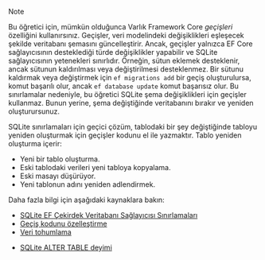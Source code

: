 
> [!NOTE]
> Bu öğretici için, mümkün olduğunca Varlık Framework Core *geçişleri* özelliğini kullanırsınız. Geçişler, veri modelindeki değişiklikleri eşleşecek şekilde veritabanı şemasını güncelleştirir. Ancak, geçişler yalnızca EF Core sağlayıcısının desteklediği türde değişiklikler yapabilir ve SQLite sağlayıcısının yetenekleri sınırlıdır. Örneğin, sütun eklemek desteklenir, ancak sütunun kaldırılması veya değiştirilmesi desteklenmez. Bir sütunu kaldırmak veya değiştirmek için `ef migrations add` bir geçiş oluşturulursa, komut başarılı olur, ancak `ef database update` komut başarısız olur. Bu sınırlamalar nedeniyle, bu öğretici SQLite şema değişiklikleri için geçişler kullanmaz. Bunun yerine, şema değiştiğinde veritabanını bırakır ve yeniden oluşturursunuz.
>
>SQLite sınırlamaları için geçici çözüm, tablodaki bir şey değiştiğinde tabloyu yeniden oluşturmak için geçişler kodunu el ile yazmaktır. Tablo yeniden oluşturma içerir:
>
>* Yeni bir tablo oluşturma.
>* Eski tablodaki verileri yeni tabloya kopyalama.
>* Eski masayı düşürüyor.
>* Yeni tablonun adını yeniden adlendirmek.
>
>Daha fazla bilgi için aşağıdaki kaynaklara bakın:
>
> * [SQLite EF Çekirdek Veritabanı Sağlayıcısı Sınırlamaları](/ef/core/providers/sqlite/limitations)
> * [Geçiş kodunu özelleştirme](/ef/core/managing-schemas/migrations/#customize-migration-code)
> * [Veri tohumlama](/ef/core/modeling/data-seeding)
  * [SQLite ALTER TABLE deyimi](https://sqlite.org/lang_altertable.html)